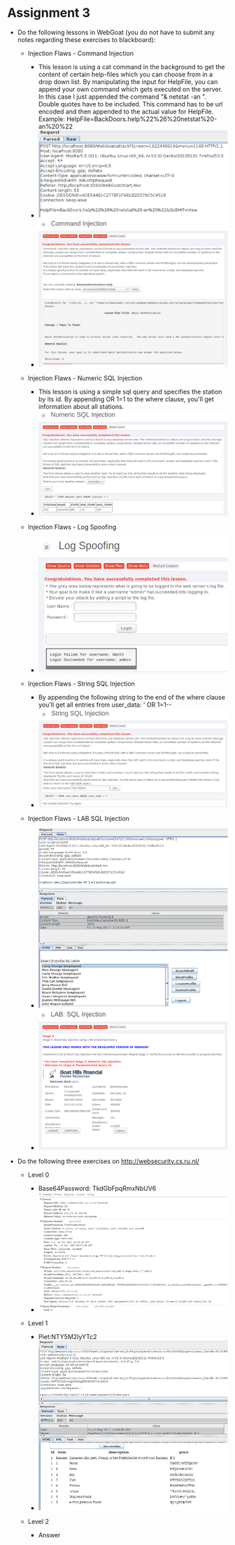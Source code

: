 # Assignment 3

* Do the following lessons in WebGoat (you do not have to submit any notes regarding these exercises to blackboard):

	* Injection Flaws - Command Injection

		* This lesson is using a cat command in the background to get the content of certain help-files which you can choose from in a drop down list. By manipulating the input for HelpFile, you can append your own command which gets executed on the server. In this case I just appended the command "& netstat -an ". Double quotes have to be included. This command has to be url encoded and then appended to the actual value for HelpFile. Example: HelpFile=BackDoors.help%22%26%20netstat%20-an%20%22
		* ![CommandInjectionRequest](img/command_injection_request.PNG)
		* ![CommandInjectionSuccess](img/command_injection.PNG)

	* Injection Flaws - Numeric SQL Injection
		
		* This lesson is using a simple sql query and specifies the station by its id. By appending OR 1=1 to the where clause, you'll get information about all stations.
		* ![NumericSQLInjectionSuccess](img/numeric_sql_injection.PNG)

	* Injection Flaws - Log Spoofing
		
		* ![LogSpoofingSuccess](img/log_spoofing.PNG)

	* Injection Flaws - String SQL Injection
		
		* By appending the following string to the end of the where clause you'll get all entries from user_data: ' OR 1=1--
		* ![StringSQLInjectionSuccess](img/string_sql_injection.PNG)

	* Injection Flaws - LAB SQL Injection

		* ![LabStringSQLInjection1](img/lab_string_sql_inection_1.PNG)		
		* ![LabStringSQLInjection3](img/lab_string_sql_inection_3.PNG)		

* Do the following three exercises on http://websecurity.cs.ru.nl/
	
	* Level 0
		* Base64Password: TkdGbFpqRmxNbUV6
		* ![Level0](img/level_0.PNG)	

	* Level 1
		* Piet:NTY5M2IyYTc2
		* ![Level1](img/level_1.PNG)	

	* Level 2
		* Answer		






	